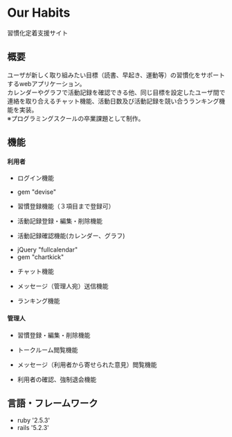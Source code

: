 # Our Habits

習慣化定着支援サイト

## 概要

ユーザが新しく取り組みたい目標（読書、早起き、運動等）の習慣化をサポートするwebアプリケーション。 <br>
カレンダーやグラフで活動記録を確認できる他、同じ目標を設定したユーザ間で連絡を取り合えるチャット機能、活動日数及び活動記録を競い合うランキング機能を実装。<br>
※プログラミングスクールの卒業課題として制作。

## 機能

#### 利用者

* ログイン機能

- gem "devise"

* 習慣登録機能（３項目まで登録可）

* 活動記録登録・編集・削除機能

* 活動記録確認機能(カレンダー、グラフ)

 - jQuery "fullcalendar"
 - gem "chartkick"

* チャット機能

* メッセージ（管理人宛）送信機能

* ランキング機能

#### 管理人

* 習慣登録・編集・削除機能

* トークルーム閲覧機能

* メッセージ（利用者から寄せられた意見）閲覧機能

* 利用者の確認、強制退会機能

## 言語・フレームワーク

- ruby '2.5.3'
- rails '5.2.3'
